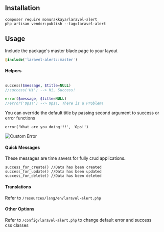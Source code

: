 ## Installation

```
composer require monurakkaya/laravel-alert
php artisan vendor:publish --tag=laravel-alert
```

## Usage
Include the package's master blade page to your layout 

```php
@include('laravel-alert::master')
``` 

#### Helpers

```php

success($message, $title=NULL)
//success('Hi') --> Hi, Success!

error($message, $title=NULL)
//error('Ops!') --> Ops!, There is a Problem!

```
You can override the default title by passing second argument to success or error functions

```
error('What are you doing!!!', 'Ops!')
```

![Custom Error](http://monurakkaya.com/laravel-alert/error.png)

#### Quick Messages

These messages are time savers for fully crud applications.

```
success_for_create() //Data has been created
success_for_update() //Data has been updated
success_for_delete() //Data has been deleted
```

#### Translations
Refer to `/resources/lang/en/laravel-alert.php`

#### Other Options

Refer to `/config/laravel-alert.php` to change default error and success css classes
